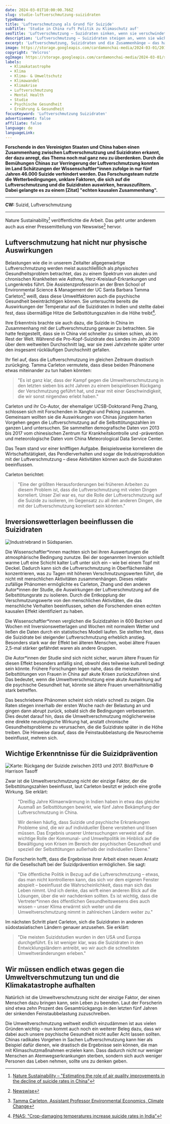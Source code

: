 ```yaml
---
date: 2024-03-01T10:00:00.766Z
slug: studie-luftverschmutzung-suizidraten
typeName:
title: 'Luftverschmutzung als Grund für Suizide'
subTitle: 'Studie in China ruft Politik zu Klimaschutz auf'
seoTitle: 'Luftverschmutzung – Suzidraten sinken, wenn sie verschwindet'
description: 'Luftverschmutzung – Suizidraten steigen an, wenn sie wächst und sinken, wenn sie verschwindet. Lest hier alles zur aktuellen, bahnbrechenden Studie.'
excerpt: 'Luftverschmutzung, Suizidraten und die Zusammenhänge – das haben Forschende nun endlich genau untersucht und sind zu einem bahnbrechenende Ergebnis gekommen, das die Politik zum Umdenken bringen sollte. Unzählige Menschenleben könnten jährlich allein dadurch gerettet werden, dass wir weniger Umweltgifte in die Atmosphäre pusten. Lest hier alles zur Studie.'
image: https://storage.googleapis.com/cardamonchai-media/2024-03-01/2016-12-13-elbe-altona-hafen-hamburg-soundsvegan-com-jpg-imagine-c8c8c8_959595_4417_2945/640.webp
copyright: 'Velcros'
ogImage: https://storage.googleapis.com/cardamonchai-media/2024-03-01/studie-luftverschmutzung-suizidraten-soundsvegan-com-og-jpg-imagine-c8c8c8_999999_1200_628/640.webp
labels:
  - Klimakatastrophe
  - Klima
  - Klima- & Umweltschutz
  - Klimawandel
  - Klimakrise
  - Luftverschmutzung
  - Mental Health
  - Studie
  - Psychische Gesundheit
  - Ernährung & Gesundheit
focusKeyword: 'Luftverschmutzung Suizidraten'
advertisement: false
affiliate: false
language: de
languageLink:
---
```


**Forschende in den Vereinigten Staaten und China haben einen Zusammenhang zwischen Luftverschmutzung und Suizidraten erkannt, der dazu anregt, das Thema noch mal ganz neu zu überdenken. Durch die Bemühungen Chinas zur Verringerung der Luftverschmutzung konnten im Land Schätzungen der Wissenschaftler\*innen zufolge in nur fünf Jahren 46.000 Suizide verhindert werden. Das Forschungsteam nutzte die Wetterbedingungen, unklare Faktoren, die sich auf die Luftverschmutzung und die Suizidraten auswirken, herauszufiltern. Dabei gelangte es zu einem [Zitat] "echten kausalen Zusammenhang".**

---

**CW:** Suizid, Luftverschmutzung

---

Nature Sustainability[^1] veröffentlichte die Arbeit. Das geht unter anderem auch aus einer Pressemitteilung von Newswise[^2] hervor.

## Luftverschmutzung hat nicht nur physische Auswirkungen

Belastungen wie die in unserem Zeitalter allgegenwärtige Luftverschmutzung werden meist ausschließlich als _physisches_ Gesundheitsproblem betrachtet, das zu einem Spektrum von akuten und chronischen Krankheiten wie Asthma, Herz-Kreislauf-Erkrankungen und Lungenkrebs führt. Die Assistenzprofessorin an der Bren School of Environmental Science & Management der UC Santa Barbara Tamma Carleton[^3] weiß, dass diese Umweltfaktoren auch die psychische Gesundheit beeinträchtigen können. Sie untersuchte bereits die Auswirkungen der Temperatur auf die Suizidraten in Indien und stellte dabei fest, dass übermäßige Hitze die Selbsttötungszahlen in die Höhe treibt[^4].

Ihre Erkenntnis brachte sie auch dazu, die Suizide in China im Zusammenhang mit der Luftverschmutzung genauer zu betrachten. Sie hatte festgestellt, dass sie in China viel schneller zu sinken schien, als im Rest der Welt. Während die Pro-Kopf-Suizidrate des Landes im Jahr 2000 über dem weltweiten Durchschnitt lag, war sie zwei Jahrzehnte später unter den insgesamt rückläufigen Durchschnitt gefallen.

Ihr fiel auf, dass die Luftverschmutzung im gleichen Zeitraum drastisch zurückging. Tamma Carleton vermutete, dass diese beiden Phänomene etwas miteinander zu tun haben könnten:

> "Es ist ganz klar, dass der Kampf gegen die Umweltverschmutzung in den letzten sieben bis acht Jahren zu einem beispiellosen Rückgang der Verschmutzung geführt hat, und zwar mit einer Geschwindigkeit, die wir sonst nirgendwo erlebt haben."

Carleton und ihr Co-Autor, der ehemaliger UCSB-Doktorand Peng Zhang, schlossen sich mit Forschenden in Xanghai und Peking zusammen. Gemeinsam wollten sie die Auswirkungen von Chinas jüngstem harten Vorgehen gegen die Luftverschmutzung auf die Selbsttötungszahlen im ganzen Land untersuchen. Sie sammelten demografische Daten von 2013 bis 2017 vom chinesischen Zentrum für Krankheitskontrolle und -prävention und meteorologische Daten vom China Meteorological Data Service Center.

Das Team stand vor einer kniffligen Aufgabe. Beispielsweise korrelieren die Wirtschaftstätigkeit, das Pendlerverhalten und sogar die Industrieproduktion mit der Luftverschmutzung – diese Aktivitäten können auch die Suizidraten beeinflussen.

Carleton berichtet:

> "Eine der größten Herausforderungen bei früheren Arbeiten zu diesem Problem ist, dass die Luftverschmutzung mit vielen Dingen korreliert. Unser Ziel war es, nur die Rolle der Luftverschmutzung auf die Suizide zu isolieren, im Gegensatz zu all den anderen Dingen, die mit der Luftverschmutzung korreliert sein könnten."

## Inversionswetterlagen beeinflussen die Suizidraten

![Industriebrand in Südspanien.](https://storage.googleapis.com/cardamonchai-media/2024-03-01/industriebrand-in-suedspanien-soundsvegan-com-jpg-imagine-182828_697b80_1024_768/640.webp 'Industriebrand in Südspanien.')

Die Wissenschaftler\*innen machten sich bei ihren Auswertungen die atmosphärische Bedingung zunutze. Bei der sogenannten Inversion schließt warme Luft eine Schicht kalter Luft unter sich ein – wie bei einem Topf mit Deckel. Dadurch kann sich die Luftverschmutzung in Oberflächennähe konzentrieren, was zu Tagen mit höheren Verschmutzungswerten führt, die nicht mit menschlichen Aktivitäten zusammenhängen. Dieses relativ zufällige Phänomen ermöglichte es Carleton, Zhang und den anderen Autor\*innen der Studie, die Auswirkungen der Luftverschmutzung auf die Selbsttötungsrate zu isolieren. Durch die Entkopplung der Verschmutzungswerte von den menschlichen Aktivitäten, die das menschliche Verhalten beeinflussen, sehen die Forschenden einen echten kausalen Effekt identifiziert zu haben.

Die Wissenschaftler\*innen verglichen die Suizidzahlen in 600 Bezirken und Wochen mit Inversionswetterlagen und Wochen mit normalem Wetter und ließen die Daten durch ein statistisches Modell laufen. Sie stellten fest, dass die Suizidrate bei steigender Luftverschmutzung erheblich anstieg. Besonders stark war der Effekt bei älteren Menschen, wobei ältere Frauen 2,5-mal stärker gefährdet waren als andere Gruppen.

Die Autor\*innen der Studie sind sich nicht sicher, warum ältere Frauen für diesen Effekt besonders anfällig sind, obwohl dies teilweise kulturell bedingt sein könnte. Frühere Forschungen legen nahe, dass die meisten Selbsttötungen von Frauen in China auf akute Krisen zurückzuführen sind. Das bedeutet, wenn die Umweltverschmutzung eine akute Auswirkung auf die psychische Gesundheit hat, könnte sie ältere Frauen unverhältnismäßig stark betreffen.

Das beschriebene Phänomen scheint sich relativ schnell zu zeigen. Die Raten stiegen innerhalb der ersten Woche nach der Belastung an und gingen dann abrupt zurück, sobald sich die Bedingungen verbesserten. Dies deutet darauf hin, dass die Umweltverschmutzung möglicherweise eine direkte neurologische Wirkung hat, anstatt chronische Gesundheitsprobleme zu verursachen, die die Suizidrate später in die Höhe treiben. Die Hinweise darauf, dass die Feinstaubbelastung die Neurochemie beeinflusst, mehren sich.

## Wichtige Erkenntnisse für die Suizidprävention

![Karte: Rückgang der Suizide zwischen 2013 und 2017. Bild/Picture © Harrison Tasoff](https://storage.googleapis.com/cardamonchai-media/2024-03-01/pollution-declines-uc-santa-barbara-harrison-tasoff-jpg-imagine-f8f8f8_e8edee_1024_768/640.webp 'Karte: Rückgang der Suizide zwischen 2013 und 2017. Bild/Picture © Harrison Tasoff')

Zwar ist die Umweltverschmutzung nicht der einzige Faktor, der die Selbsttötungszahlen beeinflusst, laut Carleton besitzt er jedoch eine große Wirkung. Sie erklärt:

> "Dreißig Jahre Klimaerwärmung in Indien haben in etwa das gleiche Ausmaß an Selbsttötungen bewirkt, wie fünf Jahre Bekämpfung der Luftverschmutzung in China.
>
> Wir denken häufig, dass Suizide und psychische Erkrankungen Probleme sind, die wir auf individueller Ebene verstehen und lösen müssen. Das Ergebnis unserer Untersuchungen verweist auf die wichtige Rolle der Kommunal- und Umweltpolitik im Hinblick auf die Bewältigung von Krisen im Bereich der psychischen Gesundheit und speziell der Selbsttötungen außerhalb der individuellen Ebene."

Die Forscherin hofft, dass die Ergebnisse ihrer Arbeit einen neuen Ansatz für die Gesellschaft bei der Suizidprävention ermöglichen. Sie sagt:

> "Die öffentliche Politik in Bezug auf die Luftverschmutzung – etwas, das man nicht kontrollieren kann, das sich vor dem eigenen Fenster abspielt – beeinflusst die Wahrscheinlichkeit, dass man sich das Leben nimmt. Und ich denke, das wirft einen anderen Blick auf die Lösungen, über die wir nachdenken sollten. Es ist wichtig, dass die Vertreter\*innen des öffentlichen Gesundheitswesens dies auch wissen – unser Klima erwärmt sich weiter und die Umweltverschmutzung nimmt in zahlreichen Ländern weiter zu."

Im nächsten Schritt plant Carleton, sich die Suizidraten in anderen südostasiatischen Ländern genauer anzusehen. Sie erklärt:

> "Die meisten Suizidstudien wurden in den USA und Europa durchgeführt. Es ist weniger klar, was die Suizidraten in den Entwicklungsländern antreibt, wo wir auch die schnellsten Umweltveränderungen erleben."

## Wir müssen endlich etwas gegen die Umweltverschmutzung tun und die Klimakatastrophe aufhalten

Natürlich ist die Umweltverschmutzung nicht der einzige Faktor, der einen Menschen dazu bringen kann, sein Leben zu beenden. Laut der Forscherin sind etwa zehn Prozent des Gesamtrückgangs in den letzten fünf Jahren der sinkenden Feinstaubbelastung zuzuschreiben.

Die Umweltverschmutzung weltweit endlich einzudämmen ist aus vielen Gründen wichtig – nun kommt auch noch ein weiterer Beleg dazu, dass wir dabei auch unsere psychische Gesundheit nicht außer Acht lassen sollten. Chinas radikales Vorgehen in Sachen Luftverschmutzung kann hier als Beispiel dafür dienen, wie drastisch die Ergebnisse sein können, die man mit Klimaschutzmaßnahmen erzielen kann. Dass dadurch nicht nur weniger Menschen an Atemwegserkrankungen sterben, sondern sich auch weniger Personen das Leben nehmen, sollte uns zu denken geben.

[^1]: [Nature Sustainability – "Estimating the role of air quality improvements in the decline of suicide rates in China"](https://www.nature.com/articles/s41893-024-01281-2#:~:text=We%20estimate%20that%20PM2.5,period's%20observed%20suicide%20rate%20decline.)
[^2]: [Newswise](https://www.newswise.com/)
[^3]: [Tamma Carleton, Assistant Professor Environmental Economics, Climate Change](https://bren.ucsb.edu/people/tamma-carleton)
[^4]: [PNAS: "Crop-damaging temperatures increase suicide rates in India"](https://www.pnas.org/doi/abs/10.1073/pnas.1701354114)
